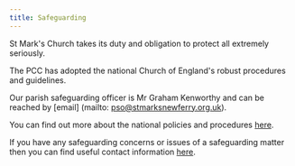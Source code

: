 ```yaml
---
title: Safeguarding
---
```

St Mark's Church takes its duty and obligation to protect all extremely seriously.
 
The PCC has adopted the national Church of England's robust procedures and guidelines.

Our parish safeguarding officer is Mr Graham Kenworthy and can be reached by [email] (mailto: pso@stmarksnewferry.org.uk).
 
You can find out more about the national policies and procedures [here](https://www.churchofengland.org/safeguarding).
 
If you have any safeguarding concerns or issues of a safeguarding matter then you can find useful contact information [here](https://www.chester.anglican.org/social-responsibility/safeguarding).
